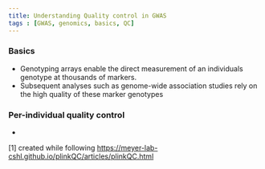 ```yaml
---
title: Understanding Quality control in GWAS
tags : [GWAS, genomics, basics, QC]
---
```



### Basics 
- Genotyping arrays enable the direct measurement of an individuals genotype at thousands of markers. 
- Subsequent analyses such as genome-wide association studies rely on the high quality of these marker genotypes


### Per-individual quality control

- 

[1] created while following https://meyer-lab-cshl.github.io/plinkQC/articles/plinkQC.html 
